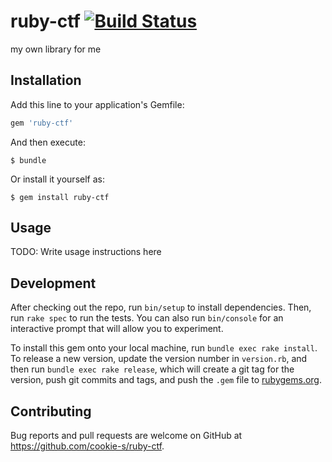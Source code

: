 # ruby-ctf [![Build Status](https://travis-ci.org/cookie-s/ruby-ctf.svg?branch=master)](https://travis-ci.org/cookie-s/ruby-ctf)

my own library for me

## Installation

Add this line to your application's Gemfile:

```ruby
gem 'ruby-ctf'
```

And then execute:

    $ bundle

Or install it yourself as:

    $ gem install ruby-ctf

## Usage

TODO: Write usage instructions here

## Development

After checking out the repo, run `bin/setup` to install dependencies. Then, run `rake spec` to run the tests. You can also run `bin/console` for an interactive prompt that will allow you to experiment.

To install this gem onto your local machine, run `bundle exec rake install`. To release a new version, update the version number in `version.rb`, and then run `bundle exec rake release`, which will create a git tag for the version, push git commits and tags, and push the `.gem` file to [rubygems.org](https://rubygems.org).

## Contributing

Bug reports and pull requests are welcome on GitHub at https://github.com/cookie-s/ruby-ctf.


